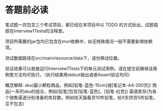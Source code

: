 # 答题前必读

笔试题一共包含三个考试项目，都已经在本项目中以 TODO 的方式标出。试题描叙在Interview1Tests的注释里。

项目所需要的jar包均已包含在mvn依赖中，如无特殊情况一般不需要新增依赖项。

测试数据路径在src/main/resource/data下，请勿移动位置。

验证结果可以直接运行Interview1Tests下的单元测试用例，请在提交前确保该用例里方法均可执行。（执行结果用stdout输出或者Assert验证均可)

概念解释:
sku(最小颗粒商品，例如[铅笔-蓝色-15cm]或[笔记本-A4-200页])
商品(一系列sku的组合，例如[铅笔]包含[铅笔-蓝色]，[铅笔-红色])
渠道库存(为各个销售渠道分别准备的库存数。例如给天猫备货10件铅笔，给X东供货5件铅笔，互不包含)
